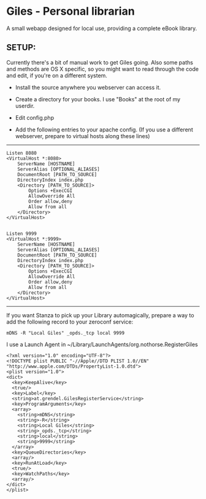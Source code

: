# Giles - Personal librarian #

A small webapp designed for local use, providing a complete eBook library.

## SETUP: ##

Currently there's a bit of manual work to get Giles going. Also some paths and methods are OS X specific, so you might want to read through the code and edit, if you're on a different system.

* Install the source anywhere you webserver can access it.
* Create a directory for your books. I use "Books" at the root of my userdir.
* Edit config.php

* Add the following entries to your apache config.
  (If you use a different webserver, prepare to virtual hosts along these lines)

---



    Listen 8080
    <VirtualHost *:8080>
        ServerName [HOSTNAME]
        ServerAlias [OPTIONAL_ALIASES]
        DocumentRoot [PATH_TO_SOURCE]
        DirectoryIndex index.php
        <Directory [PATH_TO_SOURCE]>
            Options +ExecCGI
            AllowOverride All
            Order allow,deny
            Allow from all
        </Directory>
    </VirtualHost>


    Listen 9999
    <VirtualHost *:9999>
        ServerName [HOSTNAME]
        ServerAlias [OPTIONAL_ALIASES]
        DocumentRoot [PATH_TO_SOURCE]
        DirectoryIndex index.php
        <Directory [PATH_TO_SOURCE]>
            Options +ExecCGI
            AllowOverride All
            Order allow,deny
            Allow from all
        </Directory>
    </VirtualHost>

---

If you want Stanza to pick up your Library automagically, prepare a way to add 
the following record to your zeroconf service:

    mDNS -R "Local Giles" _opds._tcp local 9999

I use a Launch Agent in ~/Library/LaunchAgents/org.nothorse.RegisterGiles

    <?xml version="1.0" encoding="UTF-8"?>
    <!DOCTYPE plist PUBLIC "-//Apple//DTD PLIST 1.0//EN" "http://www.apple.com/DTDs/PropertyList-1.0.dtd">
    <plist version="1.0">
    <dict>
      <key>KeepAlive</key>
      <true/>
      <key>Label</key>
      <string>at.grendel.GilesRegisterService</string>
      <key>ProgramArguments</key>
      <array>
        <string>mDNS</string>
        <string>-R</string>
        <string>Local Giles</string>
        <string>_opds._tcp</string>
        <string>local</string>
        <string>9999</string>
      </array>
      <key>QueueDirectories</key>
      <array/>
      <key>RunAtLoad</key>
      <true/>
      <key>WatchPaths</key>
      <array/>
    </dict>
    </plist>
    
